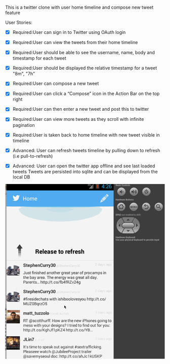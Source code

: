 This is a twitter clone with user home timeline and compose new tweet feature

User Stories:

* [x] Required:User can sign in to Twitter using OAuth login
* [x] Required:User can view the tweets from their home timeline
* [x] Required:User should be able to see the username, name, body and timestamp for each tweet
* [x] Required:User should be displayed the relative timestamp for a tweet "8m", "7h"
* [x] Required:User can compose a new tweet
* [x] Required:User can click a “Compose” icon in the Action Bar on the top right
* [x] Required:User can then enter a new tweet and post this to twitter
* [x] Required:User can view more tweets as they scroll with infinite pagination
* [x] Required:User is taken back to home timeline with new tweet visible in timeline
* [x] Advanced: User can refresh tweets timeline by pulling down to refresh (i.e pull-to-refresh)
* [x] Advanced: User can open the twitter app offline and see last loaded tweets
	Tweets are persisted into sqlite and can be displayed from the local DB
	
	
![Video Walkthrough](simpletwitter.gif)
